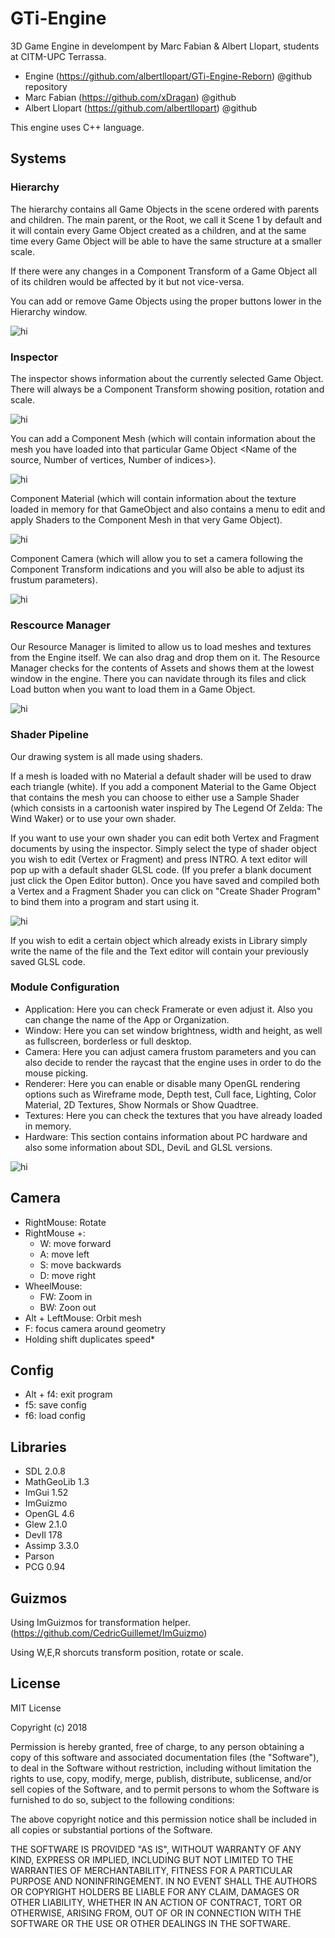 # GTi-Engine
3D Game Engine in develompent by Marc Fabian & Albert Llopart, students at CITM-UPC Terrassa.

- Engine (https://github.com/albertllopart/GTi-Engine-Reborn) @github repository
- Marc Fabian (https://github.com/xDragan) @github
- Albert Llopart (https://github.com/albertllopart) @github

This engine uses C++ language.

## Systems

### Hierarchy

The hierarchy contains all Game Objects in the scene ordered with parents and children. The main parent, or the Root, we call it Scene 1 by default and it will contain every Game Object created as a children, and at the same time every Game Object will be able to have the same structure at a smaller scale.

If there were any changes in a Component Transform of a Game Object all of its children would be affected by it but not vice-versa.

You can add or remove Game Objects using the proper buttons lower in the Hierarchy window.

<img src="Web Images/jerarquia.PNG" alt="hi" class="inline"/>

### Inspector

The inspector shows information about the currently selected Game Object. There will always be a Component Transform showing position, rotation and scale.

<img src="Web Images/transform.PNG" alt="hi" class="inline"/>

You can add a Component Mesh (which will contain information about the mesh you have loaded into that particular Game Object <Name of the source, Number of vertices, Number of indices>). 

<img src="Web Images/mesh.PNG" alt="hi" class="inline"/>

Component Material (which will contain information about the texture loaded in memory for that GameObject and also contains a menu to edit and apply Shaders to the Component Mesh in that very Game Object).

<img src="Web Images/material.PNG" alt="hi" class="inline"/>

Component Camera (which will allow you to set a camera following the Component Transform indications and you will also be able to adjust its frustum parameters).

<img src="Web Images/camera.PNG" alt="hi" class="inline"/>

### Rescource Manager

Our Resource Manager is limited to allow us to load meshes and textures from the Engine itself. We can also drag and drop them on it. The Resource Manager checks for the contents of Assets and shows them at the lowest window in the engine. There you can navidate through its files and click Load button when you want to load them in a Game Object.

<img src="Web Images/resource_manager.PNG" alt="hi" class="inline"/>

### Shader Pipeline

Our drawing system is all made using shaders. 

If a mesh is loaded with no Material a default shader will be used to draw each triangle (white). If you add a component Material to the Game Object that contains the mesh you can choose to either use a Sample Shader (which consists in a cartoonish water inspired by The Legend Of Zelda: The Wind Waker) or to use your own shader. 

If you want to use your own shader you can edit both Vertex and Fragment documents by using the inspector. Simply select the type of shader object you wish to edit (Vertex or Fragment) and press INTRO. A text editor will pop up with a default shader GLSL code. (If you prefer a blank document just click the Open Editor button). Once you have saved and compiled both a Vertex and a Fragment Shader you can click on "Create Shader Program" to bind them into a program and start using it. 

<img src="Web Images/shader_pipeline_1.PNG" alt="hi" class="inline"/>

If you wish to edit a certain object which already exists in Library simply write the name of the file and the Text editor will contain your previously saved GLSL code.

### Module Configuration

- Application: Here you can check Framerate or even adjust it. Also you can change the name of the App or Organization.
- Window: Here you can set window brightness, width and height, as well as fullscreen, borderless or full desktop.
- Camera: Here you can adjust camera frustom parameters and you can also decide to render the raycast that the engine uses in order to do the mouse picking.
- Renderer: Here you can enable or disable many OpenGL rendering options such as Wireframe mode, Depth test, Cull face, Lighting, Color Material, 2D Textures, Show Normals or Show Quadtree.
- Textures: Here you can check the textures that you have already loaded in memory.
- Hardware: This section contains information about PC hardware and also some information about SDL, DeviL and GLSL versions.

<img src="Web Images/options.PNG" alt="hi" class="inline"/>

## Camera

- RightMouse: Rotate
- RightMouse +:
	- W: move forward
	- A: move left
	- S: move backwards
	- D: move right
- WheelMouse:
	- FW: Zoom in
	- BW: Zoon out
- Alt + LeftMouse: Orbit mesh
- F: focus camera around geometry
- Holding shift duplicates speed*

## Config

- Alt + f4: exit program
- f5: save config
- f6: load config

## Libraries

- SDL 2.0.8
- MathGeoLib 1.3
- ImGui 1.52
- ImGuizmo 
- OpenGL 4.6
- Glew 2.1.0
- DevIl 178
- Assimp 3.3.0
- Parson
- PCG 0.94

## Guizmos
Using ImGuizmos for transformation helper. (https://github.com/CedricGuillemet/ImGuizmo)

Using W,E,R shorcuts transform position, rotate or scale.

## License

MIT License

Copyright (c) 2018 

Permission is hereby granted, free of charge, to any person obtaining a copy
of this software and associated documentation files (the "Software"), to deal
in the Software without restriction, including without limitation the rights
to use, copy, modify, merge, publish, distribute, sublicense, and/or sell
copies of the Software, and to permit persons to whom the Software is
furnished to do so, subject to the following conditions:

The above copyright notice and this permission notice shall be included in all
copies or substantial portions of the Software.

THE SOFTWARE IS PROVIDED "AS IS", WITHOUT WARRANTY OF ANY KIND, EXPRESS OR
IMPLIED, INCLUDING BUT NOT LIMITED TO THE WARRANTIES OF MERCHANTABILITY,
FITNESS FOR A PARTICULAR PURPOSE AND NONINFRINGEMENT. IN NO EVENT SHALL THE
AUTHORS OR COPYRIGHT HOLDERS BE LIABLE FOR ANY CLAIM, DAMAGES OR OTHER
LIABILITY, WHETHER IN AN ACTION OF CONTRACT, TORT OR OTHERWISE, ARISING FROM,
OUT OF OR IN CONNECTION WITH THE SOFTWARE OR THE USE OR OTHER DEALINGS IN THE
SOFTWARE.


